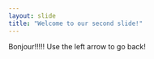 ```yaml
---
layout: slide
title: "Welcome to our second slide!"
---
```

Bonjour!!!!!
Use the left arrow to go back!
